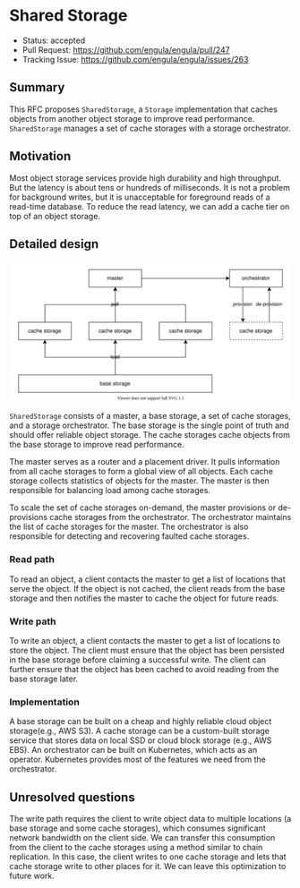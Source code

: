 # Shared Storage

- Status: accepted
- Pull Request: https://github.com/engula/engula/pull/247
- Tracking Issue: https://github.com/engula/engula/issues/263

## Summary

This RFC proposes `SharedStorage`, a `Storage` implementation that caches objects from another object storage to improve read performance. `SharedStorage` manages a set of cache storages with a storage orchestrator.

## Motivation

Most object storage services provide high durability and high throughput. But the latency is about tens or hundreds of milliseconds. It is not a problem for background writes, but it is unacceptable for foreground reads of a read-time database. To reduce the read latency, we can add a cache tier on top of an object storage.

## Detailed design

![Architecture](images/shared-storage-architecture.drawio.svg)

`SharedStorage` consists of a master, a base storage, a set of cache storages, and a storage orchestrator. The base storage is the single point of truth and should offer reliable object storage. The cache storages cache objects from the base storage to improve read performance.

The master serves as a router and a placement driver. It pulls information from all cache storages to form a global view of all objects. Each cache storage collects statistics of objects for the master. The master is then responsible for balancing load among cache storages.

To scale the set of cache storages on-demand, the master provisions or de-provisions cache storages from the orchestrator. The orchestrator maintains the list of cache storages for the master. The orchestrator is also responsible for detecting and recovering faulted cache storages.

### Read path

To read an object, a client contacts the master to get a list of locations that serve the object. If the object is not cached, the client reads from the base storage and then notifies the master to cache the object for future reads.

### Write path

To write an object, a client contacts the master to get a list of locations to store the object. The client must ensure that the object has been persisted in the base storage before claiming a successful write. The client can further ensure that the object has been cached to avoid reading from the base storage later.

### Implementation

A base storage can be built on a cheap and highly reliable cloud object storage(e.g., AWS S3). A cache storage can be a custom-built storage service that stores data on local SSD or cloud block storage (e.g., AWS EBS). An orchestrator can be built on Kubernetes, which acts as an operator. Kubernetes provides most of the features we need from the orchestrator.

## Unresolved questions

The write path requires the client to write object data to multiple locations (a base storage and some cache storages), which consumes significant network bandwidth on the client side. We can transfer this consumption from the client to the cache storages using a method similar to chain replication. In this case, the client writes to one cache storage and lets that cache storage write to other places for it. We can leave this optimization to future work.
